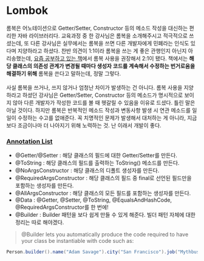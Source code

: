 # Lombok

롬복은 어노테이션으로 Getter/Setter, Constructor 등의 메소드 작성을 대신하는 편리한 자바 라이브러리다. 교육과정 중 한 강사님은 롬복을 소개해주시고 적극적으로 쓰셨는데, 또 다른 강사님은 실무에서는 롬복을 쓰면 다른 개발자에게 민폐라는 인식도 있다며 지양하라고 하셨다. 찬반 의견이 1:1이라 롬복을 쓰는 게 좋은 관행인지 아닌지 아리송했는데, [요즘 공부하고 있는 책](http://www.yes24.com/Product/Goods/83849117)에서 롬복 사용을 권장해서 2:1이 됐다. 책에서는 **해당 클래스의 의존성 관계가 변경될 때마다 생성자 코드를 계속해서 수정하는 번거로움을 해결하기 위해** 롬복을 쓴다고 말하는데, 정말 그렇다.  
<br/>
사실 롬복을 쓰거나, 쓰지 않거나 엄청난 차이가 발생하는 건 아니다. 롬복 사용을 지양하라고 하셨던 강사님은 Getter/Setter, Constructor 등의 메소드가 명시적으로 보이지 않아 다른 개발자가 작성한 코드를 볼 때 헷갈릴 수 있음을 이유로 드셨다. 틀린 말은 아닐 것이다. 하지만 롬복은 반복적인 메소드 작성과 변동사항 발생 시 연관 메소드를 일일이 수정하는 수고를 없애준다. 꼭 치명적인 문제가 발생해서 대처하는 게 아니라, 지금보다 조금이나마 더 나아지기 위해 노력하는 것. 난 이래서 개발이 좋다.   


### [Annotation List](https://projectlombok.org/features/all)

* @Getter/@Setter : 해당 클래스의 필드에 대한 Getter/Setter를 만든다.
* @ToString : 해당 클래스의 필드를 출력하는 ToString() 메소드를 만든다. 
* @NoArgsConstructor : 해당 클래스의 디폴트 생성자를 만든다.
* @RequiredArgsConstructor : 해당 클래스의 필드 중 final로 선언된 필드만을 포함하는 생성자를 만든다. 
* @AllArgsConstructor : 해당 클래스의 모든 필드를 포함하는 생성자를 만든다.
* @Data : @Getter, @Setter, @ToString, @EqualsAndHashCode, @RequiredArgsConstructor를 한 번에!
* @Builder : Builder 패턴을 보다 쉽게 만들 수 있게 해준다. 빌더 패턴 자체에 대한 정리는 따로 해야겠다.
> @Builder lets you automatically produce the code required to have your class be instantiable with code such as:
```java
Person.builder().name("Adam Savage").city("San Francisco").job("Mythbusters").job("Unchained Reaction").build();
```
